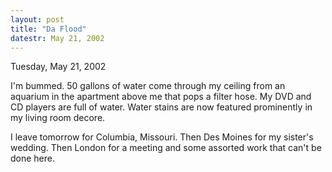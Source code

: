 ```yaml
---
layout: post
title: "Da Flood"
datestr: May 21, 2002
---
```

Tuesday, May 21, 2002

I'm bummed. 50 gallons of water come through my ceiling from
an aquarium in the apartment above me that pops a filter hose. My DVD and CD
players are full of water. Water stains are now featured prominently in my living
room decore.

I leave tomorrow for Columbia, Missouri. Then Des Moines for
my sister's wedding. Then London for a meeting and some assorted work that can't
be done here.

